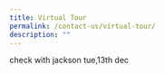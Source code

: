```yaml
---
title: Virtual Tour
permalink: /contact-us/virtual-tour/
description: ""
---
```

check with jackson tue,13th dec
